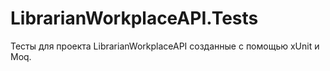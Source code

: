 # LibrarianWorkplaceAPI.Tests
Тесты для проекта LibrarianWorkplaceAPI созданные с помощью xUnit и Moq.
